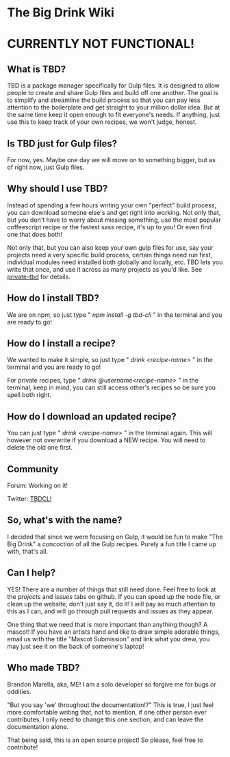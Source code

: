 # The Big Drink Wiki

# CURRENTLY NOT FUNCTIONAL!

## What is TBD?
TBD is a package manager specifically for Gulp files. It is designed to allow
  people to create and share Gulp files and build off one another. The goal is to
  simplify and streamline the build process so that you can pay less attention
  to the boilerplate and get straight to your million dollar idea. But at the same
  time keep it open enough to fit everyone's needs. If anything, just use this
  to keep track of your own recipes, we won't judge, honest.

## Is TBD just for Gulp files?
For now, yes. Maybe one day we will move on to something bigger, but
  as of right now, just Gulp files.

## Why should I use TBD?
Instead of spending a few hours writing your own "perfect" build process, you
  can download someone else's and get right into working. Not only that, but you
  don't have to worry about missing something, use the most popular coffeescript
  recipe or the fastest sass recipe, it's up to you! Or even find one that
  does both!

Not only that, but you can also keep your own gulp files for use, say your projects
  need a very specific build process, certain things need run first, individual
  modules need installed both globally and locally, etc. TBD lets you write that
  once, and use it across as many projects as you'd like. See
  [private-tbd](https://github.com/MarellaB/bigdrink/wiki/public-tbd) for details.

## How do I install TBD?
We are on npm, so just type " *npm install -g tbd-cli* " in the terminal and you
  are ready to go!

## How do I install a recipe?
We wanted to make it simple, so just type " *drink &lt;recipe-name&gt;* " in the
  terminal and you are ready to go!

For private recipes, type " *drink @username&lt;recipe-name&gt;* " in the terminal,
  keep in mind, you can still access other's recipes so be sure you spell both right.

## How do I download an updated recipe?
You can just type " *drink &lt;recipe-name&gt;* " in the terminal again.
  This will however not overwrite if you download a NEW recipe. You will need
  to delete the old one first.

## Community

Forum: Working on it!

Twitter: [TBDCLI](#https://twitter.com/tbdcli)

## So, what's with the name?
I decided that since we were focusing on Gulp, it would be fun to make "The Big Drink"
  a concoction of all the Gulp recipes. Purely a fun title I came up with, that's
  all.

## Can I help?
YES! There are a number of things that still need done. Feel free to look at the
  *projects* and *issues* tabs on github. If you can speed up the node file, or
  clean up the website, don't just say it, do it! I will pay as much attention
  to this as I can, and will go through pull requests and issues as they appear.

One thing that we need that is more important than anything though? A mascot!
  If you have an artists hand and like to draw simple adorable things, email us
  with the title "Mascot Submission" and link what you drew, you may just see it
  on the back of someone's laptop!

## Who made TBD?
Brandon Marella, aka, ME! I am a solo developer so forgive me for bugs or oddities.

"But you say 'we' throughout the documentation!?" This is true, I just feel
  more comfortable writing that, not to mention, if one other person ever
  contributes, I only need to change this one section, and can leave the
  documentation alone.

That being said, this is an open source project! So please, feel free to contribute!
